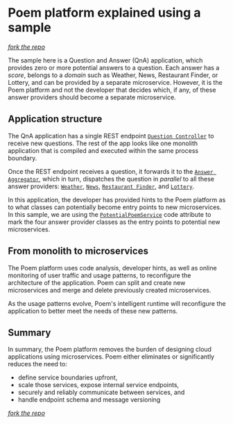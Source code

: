 # Poem platform explained using a sample

[*fork the repo*](showcase/QnA)

The sample here is a Question and Answer (QnA) application, which provides zero or more potential answers to a question. Each answer has a *score*, belongs to a *domain* such as Weather, News, Restaurant Finder, or Lottery, and can be provided by a separate microservice. However, it is the Poem platform and not the developer that decides which, if any, of these answer providers should become a separate microservice.

## Application structure

The QnA application has a single REST endpoint [`Question Controller`](Controllers/QuestionController.cs) to receive new questions. The rest of the app looks like one monolith application that is compiled and executed within the same process boundary.

Once the REST endpoint receives a question, it forwards it to the [`Answer Aggregator`](AnswerAggregator.cs), which in turn, dispatches the question in *parallel* to all these answer providers: [`Weather`](AnswerProviders/WeatherAnswerProvider.cs), [`News`](AnswerProviders/NewsAnswerProvider.cs), [`Restaurant Finder`](AnswerProviders/RestaurantFinderAnswerProvider.cs), and [`Lottery`](AnswerProviders/LotteryAnswerProvider.cs).

In this application, the developer has provided hints to the Poem platform as to what classes can potentially become entry points to new microservices. In this sample, we are using the [`PotentialPoemService`](Poem/PotentialPoemServiceAttribute.cs) code attribute to mark the four answer provider classes as the entry points to potential new microservices.

## From monolith to microservices

The Poem platform uses code analysis, developer hints, as well as online monitoring of user traffic and usage patterns, to reconfigure the architecture of the application. Poem can split and create new microservices and merge and delete previously created microservices.

As the usage patterns evolve, Poem's intelligent runtime will reconfigure the application to better meet the needs of these new patterns.

## Summary

In summary, the Poem platform removes the burden of designing cloud applications using microservices. Poem either eliminates or significantly reduces the need to:

- define service boundaries upfront,
- scale those services, expose internal service endpoints,
- securely and reliably communicate between services, and
- handle endpoint schema and message versioning

[*fork the repo*](showcase/QnA)